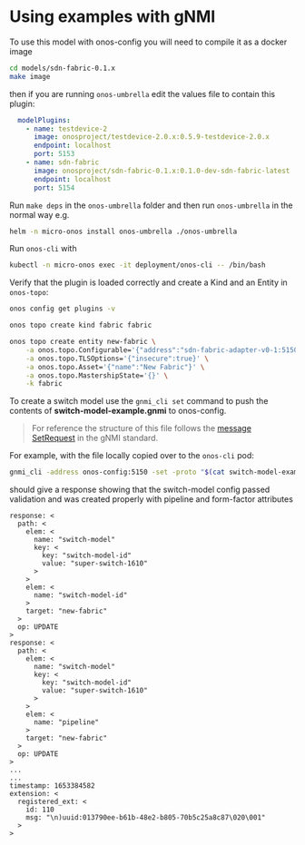 <!--
SPDX-FileCopyrightText: 2022-present Intel Corporation

SPDX-License-Identifier: Apache-2.0
-->

# Using examples with gNMI

To use this model with onos-config you will need to compile it as a docker image
```bash
cd models/sdn-fabric-0.1.x
make image
```

then if you are running `onos-umbrella` edit the values file to contain this plugin:
```yaml
  modelPlugins:
    - name: testdevice-2
      image: onosproject/testdevice-2.0.x:0.5.9-testdevice-2.0.x
      endpoint: localhost
      port: 5153
    - name: sdn-fabric
      image: onosproject/sdn-fabric-0.1.x:0.1.0-dev-sdn-fabric-latest
      endpoint: localhost
      port: 5154
```

Run `make deps` in the `onos-umbrella` folder and then run `onos-umbrella` in the normal way e.g.
```bash
helm -n micro-onos install onos-umbrella ./onos-umbrella
```

Run `onos-cli` with
```bash
kubectl -n micro-onos exec -it deployment/onos-cli -- /bin/bash
```

Verify that the plugin is loaded correctly and create a Kind and an Entity in `onos-topo`:
```bash
onos config get plugins -v

onos topo create kind fabric fabric

onos topo create entity new-fabric \
    -a onos.topo.Configurable='{"address":"sdn-fabric-adapter-v0-1:5150","version":"0.1.x","type":"sdn-fabric"}' \
    -a onos.topo.TLSOptions='{"insecure":true}' \
    -a onos.topo.Asset='{"name":"New Fabric"}' \
    -a onos.topo.MastershipState='{}' \
    -k fabric
```

To create a switch model use the `gnmi_cli set` command to push the contents of **switch-model-example.gnmi** to onos-config.

> For reference the structure of this file follows the [message SetRequest](https://github.com/openconfig/gnmi/blob/6eb133c65a13a4521601d533a0fe2be5daf3033f/proto/gnmi/gnmi.proto#L344) in the gNMI standard.

For example, with the file locally copied over to the `onos-cli` pod:
```bash
gnmi_cli -address onos-config:5150 -set -proto "$(cat switch-model-example.gnmi)" -timeout 5s -en PROTO -alsologtostderr -insecure -client_crt /etc/ssl/certs/client1.crt -client_key /etc/ssl/certs/client1.key -ca_crt /etc/ssl/certs/onfca.crt
```

should give a response showing that the switch-model config passed validation and was created properly with pipeline and form-factor attributes
```
response: <
  path: <
    elem: <
      name: "switch-model"
      key: <
        key: "switch-model-id"
        value: "super-switch-1610"
      >
    >
    elem: <
      name: "switch-model-id"
    >
    target: "new-fabric"
  >
  op: UPDATE
>
response: <
  path: <
    elem: <
      name: "switch-model"
      key: <
        key: "switch-model-id"
        value: "super-switch-1610"
      >
    >
    elem: <
      name: "pipeline"
    >
    target: "new-fabric"
  >
  op: UPDATE
>
...
...
timestamp: 1653384582
extension: <
  registered_ext: <
    id: 110
    msg: "\n)uuid:013790ee-b61b-48e2-b805-70b5c25a8c87\020\001"
  >
>
```
